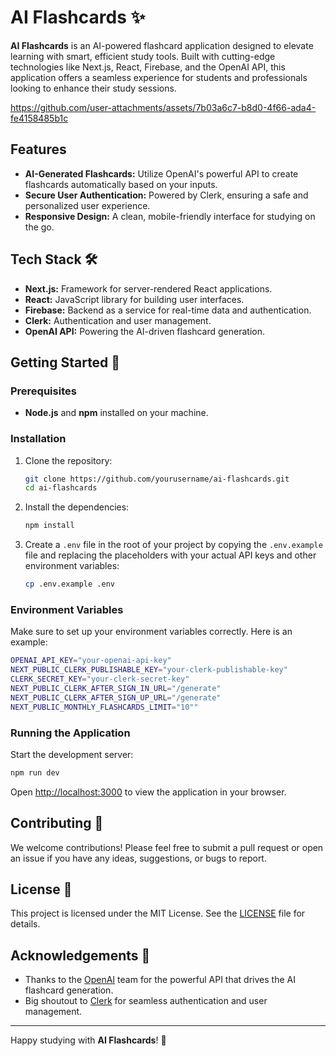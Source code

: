 # AI Flashcards ✨

**AI Flashcards** is an AI-powered flashcard application designed to elevate learning with smart, efficient study tools. Built with cutting-edge technologies like Next.js, React, Firebase, and the OpenAI API, this application offers a seamless experience for students and professionals looking to enhance their study sessions.


https://github.com/user-attachments/assets/7b03a6c7-b8d0-4f66-ada4-fe4158485b1c


## Features

- **AI-Generated Flashcards:** Utilize OpenAI's powerful API to create flashcards automatically based on your inputs.
- **Secure User Authentication:** Powered by Clerk, ensuring a safe and personalized user experience.
- **Responsive Design:** A clean, mobile-friendly interface for studying on the go.

## Tech Stack 🛠️

- **Next.js:** Framework for server-rendered React applications.
- **React:** JavaScript library for building user interfaces.
- **Firebase:** Backend as a service for real-time data and authentication.
- **Clerk:** Authentication and user management.
- **OpenAI API:** Powering the AI-driven flashcard generation.

## Getting Started 🚀

### Prerequisites

- **Node.js** and **npm** installed on your machine.

### Installation

1. Clone the repository:

   ```bash
   git clone https://github.com/yourusername/ai-flashcards.git
   cd ai-flashcards
   ```

2. Install the dependencies:

   ```bash
   npm install
   ```

3. Create a `.env` file in the root of your project by copying the `.env.example` file and replacing the placeholders with your actual API keys and other environment variables:

   ```bash
   cp .env.example .env
   ```

### Environment Variables

Make sure to set up your environment variables correctly. Here is an example:

```bash
OPENAI_API_KEY="your-openai-api-key"
NEXT_PUBLIC_CLERK_PUBLISHABLE_KEY="your-clerk-publishable-key"
CLERK_SECRET_KEY="your-clerk-secret-key"
NEXT_PUBLIC_CLERK_AFTER_SIGN_IN_URL="/generate"
NEXT_PUBLIC_CLERK_AFTER_SIGN_UP_URL="/generate"
NEXT_PUBLIC_MONTHLY_FLASHCARDS_LIMIT="10""
```

### Running the Application

Start the development server:

```bash
npm run dev
```

Open [http://localhost:3000](http://localhost:3000) to view the application in your browser.

## Contributing 🤝

We welcome contributions! Please feel free to submit a pull request or open an issue if you have any ideas, suggestions, or bugs to report.

## License 📄

This project is licensed under the MIT License. See the [LICENSE](LICENSE) file for details.

## Acknowledgements 🙌

- Thanks to the [OpenAI](https://openai.com) team for the powerful API that drives the AI flashcard generation.
- Big shoutout to [Clerk](https://clerk.dev) for seamless authentication and user management.

---

Happy studying with **AI Flashcards**! 🎉
